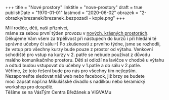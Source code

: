 +++
title = "Nové prostory"
linktitle = "nove-prostory"
draft = true
publishDate = "1970-01-01"
lastmod = "2020-06-02"
obrazek = "2-obrazky/brezanek/brezanek_bezpozadi - kopie.png"
+++

Milí rodiče, děti, naši příznivci,  
máme za sebou první týden provozu v [nových, krásných prostorách](o-nas/kdo-jsme/). Děkujeme Vám všem za trpělivost při nástupech do kurzů i při hledání té správné učebny či sálu:-) Po zkušenosti z prvního týdne, jsme se rozhodli, že vstup pro všechny kurzy bude pouze z prostor od výtahu. Venkovní schodiště pro vstup na kurzy v 2. patře se nebude používat z důvodu malého komunikačního prostoru. Děti si odloží na lavičce v chodbě u výtahu a odtud budou vstupovat do učebny v 1.patře a do sálu v 2.patře.  
Věříme, že toto řešení bude pro nás pro všechny tím nejlepším. Nezapomeňte sledovat náš web nebo facebook, již brzy se budete  
moci zapsat např.na Mikulášské divadlo s nadílkou nebo keramický workshop pro dospělé.  
Těšíme se na VásTým Centra Břežánek a VIGVAMu
